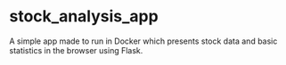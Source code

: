 # stock_analysis_app
A simple app made to run in Docker which presents stock data and basic statistics in the browser using Flask.
